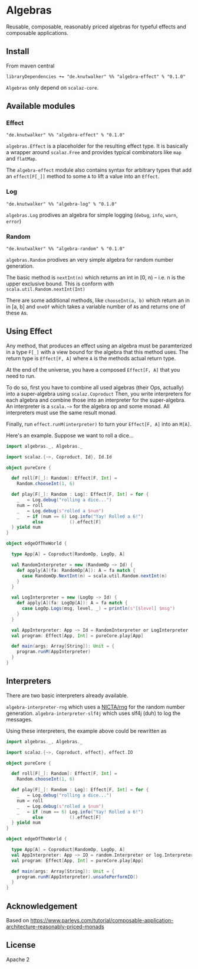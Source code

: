 # Algebras

Reusable, composable, reasonably priced algebras for typeful effects and composable applications.

## Install

From maven central

```
libraryDependencies += "de.knutwalker" %% "algebra-effect" % "0.1.0"
```

`Algebras` only depend on `scalaz-core`.

## Available modules

### Effect

`"de.knutwalker" %% "algebra-effect" % "0.1.0"`

`algebras.Effect` is a placeholder for the resulting effect type.
It is basically a wrapper around `scalaz.Free` and provides typical combinators like `map` and `flatMap`.


The `algebra-effect` module also contains syntax for arbitrary types that add an `effect[F[_]]` method to
some `A` to lift a value into an `Effect`.

### Log

`"de.knutwalker" %% "algebra-log" % "0.1.0"`

`algebras.Log` prodives an algebra for simple logging (`debug`, `info`, `warn`, `error`)

### Random

`"de.knutwalker" %% "algebra-random" % "0.1.0"`

`algebras.Random` prodives an very simple algebra for random number generation.

The basic method is `nextInt(n)` which returns an int in \[0, n) – i.e. n is the upper exclusive bound.
This is conform with `scala.util.Random.nextInt(Int)`

There are some additional methods, like `chooseInt(a, b)` which return an in in \[a, b] and `oneOf` which takes a variable number of `A`s and returns one of these `A`s.


## Using Effect

Any method, that produces an effect using an algebra must be paramterized in a type `F[_]`
with a view bound for the algebra that this method uses. The return type is `Effect[F, A]` where `A` is the methods actual return type.

At the end of the universe, you have a composed `Effect[F, A]` that you need to run.

To do so, first you have to combine all used algebras (their Ops, actually) into a super-algebra using `scalaz.Coproduct`
Then, you write interpreters for each algebra and combine those into an interpreter for the super-algebra.
An interpreter is a `scala.~>` for the algebra op and some monad.
All interpreters must use the same result monad.

Finally, run `effect.runM(interpreter)` to turn your `Effect[F, A]` into an `M[A]`.

Here's an example. Suppose we want to roll a dice...

```scala
import algebras._, Algebras._

import scalaz.{~>, Coproduct, Id}, Id.Id

object pureCore {

  def roll[F[_]: Random]: Effect[F, Int] =
    Random.chooseInt(1, 6)

  def play[F[_]: Random : Log]: Effect[F, Int] = for {
    _   ← Log.debug("rolling a dice...")
    num ← roll
    _   ← Log.debug(s"rolled a $num")
    _   ← if (num == 6) Log.info("Yay! Rolled a 6!")
          else          ().effect[F]
  } yield num
}

object edgeOfTheWorld {

  type App[A] = Coproduct[RandomOp, LogOp, A]

  val RandomInterpreter = new (RandomOp ~> Id) {
    def apply[A](fa: RandomOp[A]): A = fa match {
      case RandomOp.NextInt(n) ⇒ scala.util.Random.nextInt(n)
    }
  }

  val LogInterpreter = new (LogOp ~> Id) {
    def apply[A](fa: LogOp[A]): A = fa match {
      case LogOp.Logs(msg, level, _) ⇒ println(s"[$level] $msg")
    }
  }

  val AppInterpreter: App ~> Id = RandomInterpreter or LogInterpreter
  val program: Effect[App, Int] = pureCore.play[App]

  def main(args: Array[String]): Unit = {
    program.runM(AppInterpreter)
  }
}
```


## Interpreters

There are two basic interpreters already available.

`algebra-interpreter-rng` which uses a [NICTA/rng](https://github.com/NICTA/rng) for the random number generation.
`algebra-interpreter-slf4j` which uses slf4j (duh) to log the messages. 


Using these interpreters, the example above could be rewritten as

```scala
import algebras._, Algebras._

import scalaz.{~>, Coproduct, effect}, effect.IO

object pureCore {

  def roll[F[_]: Random]: Effect[F, Int] =
    Random.chooseInt(1, 6)

  def play[F[_]: Random : Log]: Effect[F, Int] = for {
    _   ← Log.debug("rolling a dice...")
    num ← roll
    _   ← Log.debug(s"rolled a $num")
    _   ← if (num == 6) Log.info("Yay! Rolled a 6!")
          else          ().effect[F]
  } yield num
}

object edgeOfTheWorld {

  type App[A] = Coproduct[RandomOp, LogOp, A]
  val AppInterpreter: App ~> IO = random.Interpreter or log.Interpreter
  val program: Effect[App, Int] = pureCore.play[App]

  def main(args: Array[String]): Unit = {
    program.runM(AppInterpreter).unsafePerformIO()
  }
}
```

## Acknowledgement

Based on https://www.parleys.com/tutorial/composable-application-architecture-reasonably-priced-monads 

## License

Apache 2
